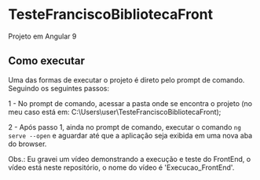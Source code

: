# TesteFranciscoBibliotecaFront
Projeto em Angular 9

## Como executar

Uma das formas de executar o projeto é direto pelo prompt de comando. Seguindo os seguintes passos:

  1 - No prompt de comando, acessar a pasta onde se encontra o projeto (no meu caso está em: C:\Users\user\TesteFranciscoBibliotecaFront);
  
  2 - Após passo 1, ainda no prompt de comando, executar o comando `ng serve --open` e aguardar até que a aplicação seja exibida em uma nova aba do browser.
  
Obs.: Eu gravei um vídeo demonstrando a execução e teste do FrontEnd, o vídeo está neste repositório, o nome do vídeo é 'Execucao_FrontEnd'.

